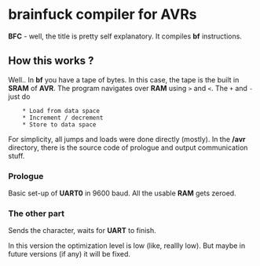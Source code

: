 

brainfuck compiler for AVRs
===========================

**BFC** - well, the title is pretty self explanatory. It compiles **bf** instructions.

## How this works ? ##

Well.. In **bf** you have a tape of bytes. In this case, the tape is the built in **SRAM** of **AVR**.
The program navigates over **RAM** using `>` and `<`.
The `+` and `-` just do

    	* Load from data space
    	* Increment / decrement
    	* Store to data space

For simplicity, all jumps and loads were done directly (mostly).
In the **/avr** directory, there is the source code of prologue and output communication stuff.

### Prologue ###
Basic set-up of **UART0** in 9600 baud.
All the usable **RAM** gets zeroed.

### The other part ###
Sends the character, waits for **UART** to finish.

In this version the optimization level is low (like, reallly low). But maybe in future versions (if any) it will be fixed.

